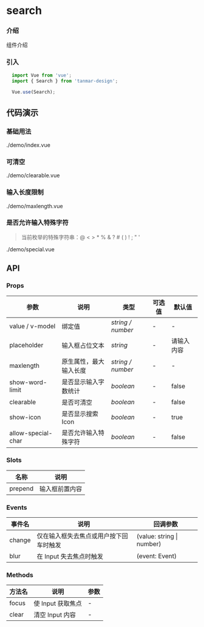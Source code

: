 # search

### 介绍

组件介绍

### 引入

```js
  import Vue from 'vue';
  import { Search } from 'tanmar-design';
  
  Vue.use(Search);
```

## 代码演示

### 基础用法

<demo-code>./demo/index.vue</demo-code>

### 可清空

<demo-code>./demo/clearable.vue</demo-code>

### 输入长度限制

<demo-code>./demo/maxlength.vue</demo-code>

### 是否允许输入特殊字符

>当前枚举的特殊字符串：@ < > * % & ? # ( ) ! ; " '

<demo-code>./demo/special.vue</demo-code>

## API

### Props

参数 | 说明 | 类型 | 可选值 | 默认值
-- | -- | -- | -- | --
value / v-model | 绑定值 | _string \/ number_ | - | -
placeholder | 输入框占位文本 | _string_ | - | 请输入内容
maxlength | 原生属性，最大输入长度 | _string \/ number_ | - | -
show-word-limit | 是否显示输入字数统计 | _boolean_ | - | false
clearable | 是否可清空 | _boolean_ | - | false
show-icon | 是否显示搜索Icon | _boolean_ | - | true
allow-special-char | 是否允许输入特殊字符 | _boolean_ | - | false

### Slots
名称 | 说明
-- | --
prepend | 输入框前置内容

### Events
事件名 | 说明 | 回调参数
-- | -- | --
change | 仅在输入框失去焦点或用户按下回车时触发 | (value: string \| number)
blur | 在 Input 失去焦点时触发 | (event: Event)

### Methods

方法名 | 说明 | 参数
-- | --| --
focus | 使 Input 获取焦点 | -
clear | 清空 Input 内容 | -